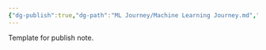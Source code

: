 ```yaml
---
{"dg-publish":true,"dg-path":"ML Journey/Machine Learning Journey.md","permalink":"/ml-journey/machine-learning-journey/","dgHomeLink":true,"dgShowBacklinks":true,"dgShowLocalGraph":true,"dgShowInlineTitle":true,"dgShowFileTree":true,"dgEnableSearch":true,"dgShowToc":true,"dgLinkPreview":true,"dgShowTags":true,"noteIcon":"default"}
---
```



Template for publish note.